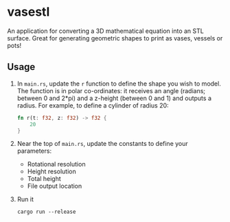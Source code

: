 # vasestl

An application for converting a 3D mathematical equation into an STL surface. Great for generating geometric shapes to print as vases, vessels or pots!

## Usage

1. In `main.rs`, update the `r` function to define the shape you wish to model. The function is in polar co-ordinates: it receives an angle (radians; between 0 and 2\*pi) and a z-height (between 0 and 1) and outputs a radius. For example, to define a cylinder of radius 20:

   ```rust
   fn r(t: f32, z: f32) -> f32 {
       20
   }
   ```

1. Near the top of `main.rs`, update the constants to define your parameters:

   - Rotational resolution
   - Height resolution
   - Total height
   - File output location

1. Run it

   ```shell
   cargo run --release
   ```
